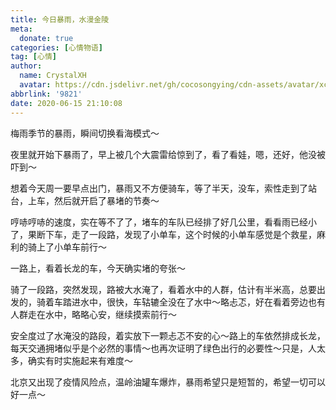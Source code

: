 ```yaml
---
title: 今日暴雨，水漫金陵
meta:
  donate: true
categories: [心情物语]
tag: [心情]
author:
  name: CrystalXH
  avatar: https://cdn.jsdelivr.net/gh/cocosongying/cdn-assets/avatar/xcf.jpg
abbrlink: '9821'
date: 2020-06-15 21:10:08
---
```


梅雨季节的暴雨，瞬间切换看海模式～

<!-- more -->

夜里就开始下暴雨了，早上被几个大震雷给惊到了，看了看娃，嗯，还好，他没被吓到～

想着今天周一要早点出门，暴雨又不方便骑车，等了半天，没车，索性走到了站台，上车，然后就开启了暴堵的节奏～

哼哧哼哧的速度，实在等不了了，堵车的车队已经排了好几公里，看看雨已经小了，果断下车，走了一段路，发现了小单车，这个时候的小单车感觉是个救星，麻利的骑上了小单车前行～

一路上，看着长龙的车，今天确实堵的夸张～

骑了一段路，突然发现，路被大水淹了，看着水中的人群，估计有半米高，总要出发的，骑着车踏进水中，很快，车轱辘全没在了水中～略忐忑，好在看着旁边也有人群走在水中，略略心安，继续摸索前行～

安全度过了水淹没的路段，着实放下一颗忐忑不安的心～路上的车依然排成长龙，每天交通拥堵似乎是个必然的事情～也再次证明了绿色出行的必要性～只是，人太多，确实有时实施起来有难度～

北京又出现了疫情风险点，温岭油罐车爆炸，暴雨希望只是短暂的，希望一切可以好一点～
